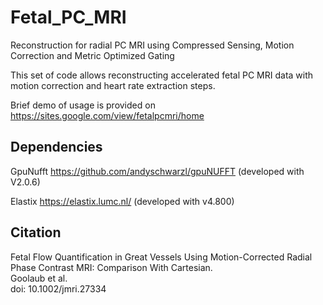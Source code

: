 # Fetal_PC_MRI
Reconstruction for radial PC MRI using Compressed Sensing, Motion Correction and Metric Optimized Gating


This set of code allows reconstructing accelerated fetal PC MRI data with motion correction and heart rate extraction steps.


Brief demo of usage is provided on https://sites.google.com/view/fetalpcmri/home

## Dependencies
GpuNufft      https://github.com/andyschwarzl/gpuNUFFT
(developed with V2.0.6)

Elastix       https://elastix.lumc.nl/
(developed with v4.800)


## Citation
Fetal Flow Quantification in Great Vessels Using Motion-Corrected Radial Phase Contrast MRI: Comparison With Cartesian. <br />
Goolaub et al.<br />
doi: 10.1002/jmri.27334

